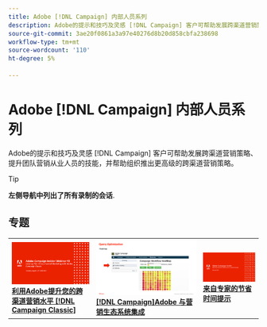 ```yaml
---
title: Adobe [!DNL Campaign] 内部人员系列
description: Adobe的提示和技巧及灵感 [!DNL Campaign] 客户可帮助发展跨渠道营销策略、提升团队营销从业人员的技能，并帮助组织推出更高级的跨渠道营销策略。
source-git-commit: 3ae20f0861a3a97e40276d8b20d858cbfa238698
workflow-type: tm+mt
source-wordcount: '110'
ht-degree: 5%

---
```


# Adobe [!DNL Campaign] 内部人员系列

Adobe的提示和技巧及灵感 [!DNL Campaign] 客户可帮助发展跨渠道营销策略、提升团队营销从业人员的技能，并帮助组织推出更高级的跨渠道营销策略。

>[!TIP]
>
>**左侧导航中列出了所有录制的会话**.

## 专题

<table>
  <tr>
   <td>
      <a href="2022/cross-channel.md">
      <img alt="利用Adobe提升您的跨渠道营销水平 [!DNL Campaign Classic]" src="assets/cross-channel.png"/>
      </a>
      <div>
         <a href="./2022/cross-channel.md"><strong>利用Adobe提升您的跨渠道营销水平 [!DNL Campaign Classic]</strong></a>
         <br/>
      </div>
   </td>
   <td>
      <a href="2022/integrations.md">
      <img alt="Adobe [!DNL Campaign] 与营销生态系统的集成" src="assets/integrations.png"/>
      </a>
      <div>
         <a href="./2022/integrations.md"><strong>[!DNL Campaign]Adobe 与营销生态系统集成</strong></a>
         <br/>
      </div>
   </td>
   <td>
      <a href="2022/tips.md">
      <img alt="来自专家的节省时间提示" src="./assets/tips.png"/>
      </a>
      <div>
         <a href="2022/tips.md"><strong>来自专家的节省时间提示</strong></a>
         <br/>
      </div>
   </td>
</table>
